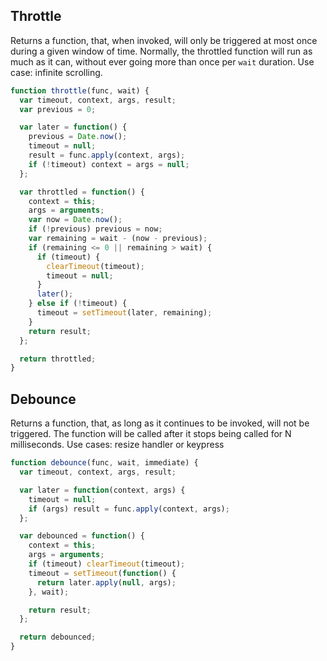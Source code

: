 ## Throttle
Returns a function, that, when invoked, will only be triggered at most once during a given window of time. Normally, the throttled function will run as much as it can, without ever going more than once per `wait` duration.
Use case: infinite scrolling.

```javascript
function throttle(func, wait) {
  var timeout, context, args, result;
  var previous = 0;

  var later = function() {
    previous = Date.now();
    timeout = null;
    result = func.apply(context, args);
    if (!timeout) context = args = null;
  };

  var throttled = function() {
    context = this;
    args = arguments;
    var now = Date.now();
    if (!previous) previous = now;
    var remaining = wait - (now - previous);
    if (remaining <= 0 || remaining > wait) {
      if (timeout) {
        clearTimeout(timeout);
        timeout = null;
      }
      later();
    } else if (!timeout) {
      timeout = setTimeout(later, remaining);
    }
    return result;
  };

  return throttled;
}
```

## Debounce
Returns a function, that, as long as it continues to be invoked, will not be triggered.
The function will be called after it stops being called for N milliseconds.
Use cases: resize handler or keypress 
```javascript
function debounce(func, wait, immediate) {
  var timeout, context, args, result;

  var later = function(context, args) {
    timeout = null;
    if (args) result = func.apply(context, args);
  };

  var debounced = function() {
    context = this;
    args = arguments;
    if (timeout) clearTimeout(timeout);
    timeout = setTimeout(function() {
      return later.apply(null, args);
    }, wait);

    return result;
  };

  return debounced;
}
```
